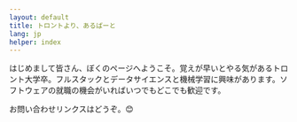 ```yaml
---
layout: default
title: トロントより、あるばーと
lang: jp
helper: index
---
```

<p>はじめまして皆さん、ぼくのページへようこそ。覚えが早いとやる気があるトロント大学卒。フルスタックとデータサイエンスと機械学習に興味があります。ソフトウェアの就職の機会がいればいつでもどこでも歓迎です。</p>

<p> お問い合わせリンクスはどうぞ。😊</p>